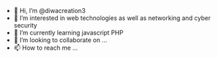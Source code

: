 - 👋 Hi, I’m @diwacreation3
- 👀 I’m interested in web technologies as well as networking and cyber security 
- 🌱 I’m currently learning javascript PHP
- 💞️ I’m looking to collaborate on ...
- 📫 How to reach me ...

<!---
diwacreation3/diwacreation3 is a ✨ special ✨ repository because its `README.md` (this file) appears on your GitHub profile.
You can click the Preview link to take a look at your changes.
--->
